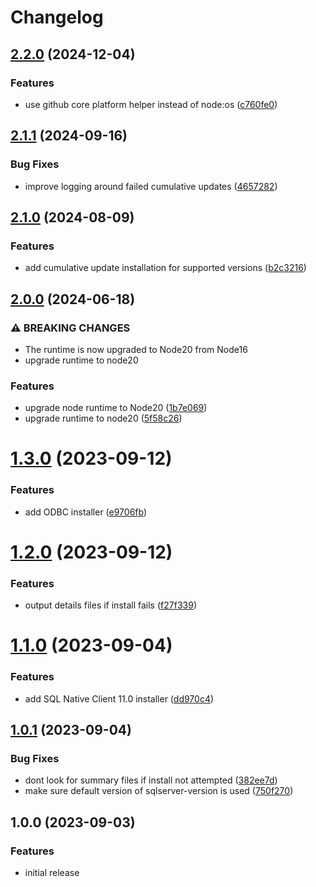 # Changelog

## [2.2.0](https://github.com/tediousjs/setup-sqlserver/compare/v2.1.1...v2.2.0) (2024-12-04)

### Features

* use github core platform helper instead of node:os ([c760fe0](https://github.com/tediousjs/setup-sqlserver/commit/c760fe037f85d2d6373c1570af984f14197d88bd))

## [2.1.1](https://github.com/tediousjs/setup-sqlserver/compare/v2.1.0...v2.1.1) (2024-09-16)

### Bug Fixes

* improve logging around failed cumulative updates ([4657282](https://github.com/tediousjs/setup-sqlserver/commit/4657282e03d8bd126d6086f161c6b0c755863874))

## [2.1.0](https://github.com/tediousjs/setup-sqlserver/compare/v2.0.0...v2.1.0) (2024-08-09)

### Features

* add cumulative update installation for supported versions ([b2c3216](https://github.com/tediousjs/setup-sqlserver/commit/b2c3216f680d22ac0b4ed16ad0bfc8490c242f10))

## [2.0.0](https://github.com/tediousjs/setup-sqlserver/compare/v1.3.0...v2.0.0) (2024-06-18)

### ⚠ BREAKING CHANGES

* The runtime is now upgraded to Node20 from Node16
* upgrade runtime to node20

### Features

* upgrade node runtime to Node20 ([1b7e069](https://github.com/tediousjs/setup-sqlserver/commit/1b7e069a3302a0189bb331edd9d81453bde559b6))
* upgrade runtime to node20 ([5f58c26](https://github.com/tediousjs/setup-sqlserver/commit/5f58c26a35ad10819b50221626de208baed965bd))

# [1.3.0](https://github.com/tediousjs/setup-sqlserver/compare/v1.2.0...v1.3.0) (2023-09-12)


### Features

* add ODBC installer ([e9706fb](https://github.com/tediousjs/setup-sqlserver/commit/e9706fba39fcf59f26264959fcbdfb11c2261393))

# [1.2.0](https://github.com/tediousjs/setup-sqlserver/compare/v1.1.0...v1.2.0) (2023-09-12)


### Features

* output details files if install fails ([f27f339](https://github.com/tediousjs/setup-sqlserver/commit/f27f33949f28ef7aae4663f101c27c8d2416ca90))

# [1.1.0](https://github.com/tediousjs/setup-sqlserver/compare/v1.0.1...v1.1.0) (2023-09-04)


### Features

* add SQL Native Client 11.0 installer ([dd970c4](https://github.com/tediousjs/setup-sqlserver/commit/dd970c461fc23fa874b4c5d3291de36d8d045ac4))

## [1.0.1](https://github.com/tediousjs/setup-sqlserver/compare/v1.0.0...v1.0.1) (2023-09-04)


### Bug Fixes

* dont look for summary files if install not attempted ([382ee7d](https://github.com/tediousjs/setup-sqlserver/commit/382ee7d928e8a9fa951b4dc96e243e6a086b1cea))
* make sure default version of sqlserver-version is used ([750f270](https://github.com/tediousjs/setup-sqlserver/commit/750f270d23c20a4854d983dfaa40af028264dca7))

## 1.0.0 (2023-09-03)

### Features

* initial release

